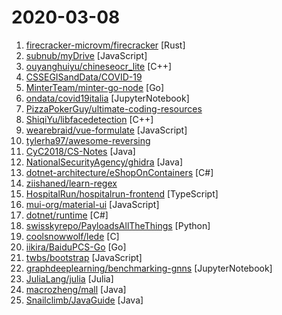 # 2020-03-08

1. [firecracker-microvm/firecracker](https://github.com/firecracker-microvm/firecracker "Secure and fast microVMs for serverless computing.") [Rust]
2. [subnub/myDrive](https://github.com/subnub/myDrive "Node.js and mongoDB Google Drive Clone") [JavaScript]
3. [ouyanghuiyu/chineseocr_lite](https://github.com/ouyanghuiyu/chineseocr_lite "超轻量级中文ocr，支持竖排文字识别, 支持ncnn推理 , psenet(8.5M) + crnn(6.3M) + anglenet(1.5M) 总模型仅17M") [C++]
4. [CSSEGISandData/COVID-19](https://github.com/CSSEGISandData/COVID-19 "Novel Coronavirus (COVID-19) Cases, provided by JHU CSSE") 
5. [MinterTeam/minter-go-node](https://github.com/MinterTeam/minter-go-node "🚀 Official Minter Blockchain Implementation in Go") [Go]
6. [ondata/covid19italia](https://github.com/ondata/covid19italia "") [JupyterNotebook]
7. [PizzaPokerGuy/ultimate-coding-resources](https://github.com/PizzaPokerGuy/ultimate-coding-resources "A collection of the best resources for programming, web development, computer science and more.") 
8. [ShiqiYu/libfacedetection](https://github.com/ShiqiYu/libfacedetection "An open source library for face detection in images. The face detection speed can reach 1000FPS.") [C++]
9. [wearebraid/vue-formulate](https://github.com/wearebraid/vue-formulate "The easiest way to build forms using Vue.") [JavaScript]
10. [tylerha97/awesome-reversing](https://github.com/tylerha97/awesome-reversing "A curated list of awesome reversing resources") 
11. [CyC2018/CS-Notes](https://github.com/CyC2018/CS-Notes "📚 技术面试必备基础知识、Leetcode、计算机操作系统、计算机网络、系统设计、Java、Python、C++") [Java]
12. [NationalSecurityAgency/ghidra](https://github.com/NationalSecurityAgency/ghidra "Ghidra is a software reverse engineering (SRE) framework") [Java]
13. [dotnet-architecture/eShopOnContainers](https://github.com/dotnet-architecture/eShopOnContainers "Cross-platform .NET sample microservices and container based application that runs on Linux Windows and macOS. Powered by .NET Core 3.0, Docker Containers and Azure Kubernetes Services. Supports Visual Studio, VS for Mac and CLI based environments with Docker CLI, dotnet CLI, VS Code or any other code editor.") [C#]
14. [ziishaned/learn-regex](https://github.com/ziishaned/learn-regex "Learn regex the easy way") 
15. [HospitalRun/hospitalrun-frontend](https://github.com/HospitalRun/hospitalrun-frontend "Frontend for HospitalRun") [TypeScript]
16. [mui-org/material-ui](https://github.com/mui-org/material-ui "React components for faster and easier web development. Build your own design system, or start with Material Design.") [JavaScript]
17. [dotnet/runtime](https://github.com/dotnet/runtime ".NET is a cross-platform runtime for cloud, IoT, and desktop apps.") [C#]
18. [swisskyrepo/PayloadsAllTheThings](https://github.com/swisskyrepo/PayloadsAllTheThings "A list of useful payloads and bypass for Web Application Security and Pentest/CTF") [Python]
19. [coolsnowwolf/lede](https://github.com/coolsnowwolf/lede "Lean's OpenWrt source") [C]
20. [iikira/BaiduPCS-Go](https://github.com/iikira/BaiduPCS-Go "百度网盘客户端 - Go语言编写") [Go]
21. [twbs/bootstrap](https://github.com/twbs/bootstrap "The most popular HTML, CSS, and JavaScript framework for developing responsive, mobile first projects on the web.") [JavaScript]
22. [graphdeeplearning/benchmarking-gnns](https://github.com/graphdeeplearning/benchmarking-gnns "Repository for benchmarking graph neural networks") [JupyterNotebook]
23. [JuliaLang/julia](https://github.com/JuliaLang/julia "The Julia Language: A fresh approach to technical computing.") [Julia]
24. [macrozheng/mall](https://github.com/macrozheng/mall "mall项目是一套电商系统，包括前台商城系统及后台管理系统，基于SpringBoot+MyBatis实现，采用Docker容器化部署。 前台商城系统包含首页门户、商品推荐、商品搜索、商品展示、购物车、订单流程、会员中心、客户服务、帮助中心等模块。 后台管理系统包含商品管理、订单管理、会员管理、促销管理、运营管理、内容管理、统计报表、财务管理、权限管理、设置等模块。") [Java]
25. [Snailclimb/JavaGuide](https://github.com/Snailclimb/JavaGuide "【Java学习+面试指南】 一份涵盖大部分Java程序员所需要掌握的核心知识。") [Java]

